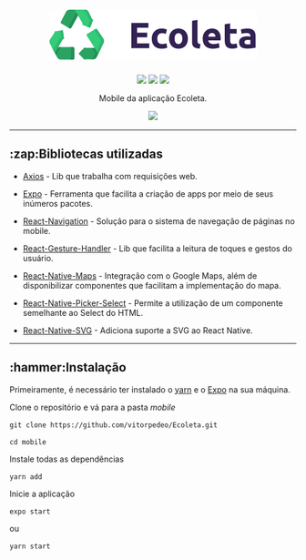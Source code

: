 <h1 align="center" > 
<img src="https://raw.githubusercontent.com/vitorpedeo/Ecoleta/7331a3b21f3b32e0dd6a098406ba73ca5f59e823/web/src/assets/logo.svg"/> 
</h1>

<p align="center" > 
<img src="https://img.shields.io/github/languages/count/vitorpedeo/Ecoleta" /> 
<img src="https://img.shields.io/github/repo-size/vitorpedeo/Ecoleta" /> 
<img src="https://img.shields.io/github/stars/vitorpedeo/Ecoleta?style=social" /> 
</p>

<p align="center" >
Mobile da aplicação Ecoleta.
</p>

<p align="center" >
<img src="https://i.imgur.com/QkArX8w.png" />
</p>

---

<h2>:zap:Bibliotecas utilizadas</h2>

- [Axios](https://www.npmjs.com/package/axios) - Lib que trabalha com requisições web.

- [Expo](https://expo.io/) - Ferramenta que facilita a criação de apps por meio de seus inúmeros pacotes.

- [React-Navigation](https://www.npmjs.com/package/react-navigation) - Solução para o sistema de navegação de páginas no mobile.

- [React-Gesture-Handler](https://www.npmjs.com/package/react-native-gesture-handler) - Lib que facilita a leitura de toques e gestos do usuário.

- [React-Native-Maps](https://www.npmjs.com/package/react-icons) - Integração com o Google Maps, além de disponibilizar componentes que facilitam a implementação do mapa.

- [React-Native-Picker-Select](https://www.npmjs.com/package/react-native-picker-select) - Permite a utilização de um componente semelhante ao Select do HTML.

- [React-Native-SVG](https://www.npmjs.com/package/react-native-svg) - Adiciona suporte a SVG ao React Native.

---

<h2>:hammer:Instalação</h2>

Primeiramente, é necessário ter instalado o [yarn](https://yarnpkg.com/) e o [Expo](https://expo.io/) na sua máquina.

Clone o repositório e vá para a pasta _mobile_

```shell
git clone https://github.com/vitorpedeo/Ecoleta.git
```

```shell
cd mobile
```

Instale todas as dependências

```shell
yarn add
```

Inicie a aplicação

```shell
expo start
```

ou

```shell
yarn start
```
